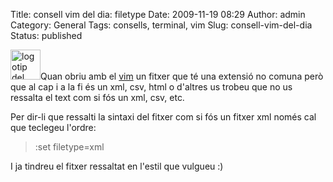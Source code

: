 Title: consell vim del dia: filetype
Date: 2009-11-19 08:29
Author: admin
Category: General
Tags: consells, terminal, vim
Slug: consell-vim-del-dia
Status: published

<img src="http://gil.badall.net/wp-content/uploads/2007/12/vimlogo.png" title="logotip del vim" class="alignright size-full wp-image-251" width="48" height="48" alt="logotip del vim" />Quan obriu amb el [vim](http://www.vim.org/ "Lloc web de l'editor de text des del terminal Vim") un fitxer que té una extensió no comuna però que al cap i a la fi és un xml, csv, html o d'altres us trobeu que no us ressalta el text com si fós un xml, csv, etc.

Per dir-li que ressalti la sintaxi del fitxer com si fós un fitxer xml només cal que teclegeu l'ordre:

> :set filetype=xml

I ja tindreu el fitxer ressaltat en l'estil que vulgueu :)
